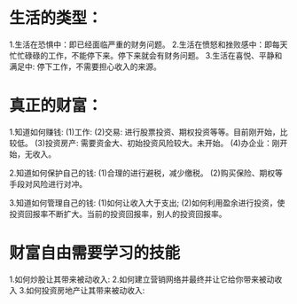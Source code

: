 # 生活的类型：
1.生活在恐惧中：即已经面临严重的财务问题。
2.生活在愤怒和挫败感中：即每天忙忙碌碌的工作，不能停下来。停下来就会有财务问题。
3.生活在喜悦、平静和满足中: 停下工作，不需要担心收入的来源。

# 真正的财富：
1.知道如何赚钱:
  (1)工作: 
  (2)交易: 进行股票投资、期权投资等等。目前刚开始，比较低。
  (3)投资房产: 需要资金大、初始投资风险较大。未开始。
  (4)办企业：刚开始，无收入。

2.知道如何保护自己的钱:
  (1)合理的进行避税，减少缴税。
  (2)购买保险、期权等手段对风险进行对冲。

3.知道如何管理自己的钱:
  (1)如何让收入大于支出;
  (2)如何利用盈余进行投资，使投资回报率不断扩大。当前的投资回报率，别人的投资回报率。

# 财富自由需要学习的技能
1.如何炒股让其带来被动收入:
2.如何建立营销网络并最终并让它给你带来被动收入
3.如何投资房地产让其带来被动收入: